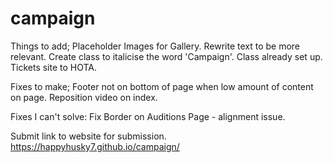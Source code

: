 # campaign

Things to add;
Placeholder Images for Gallery.
Rewrite text to be more relevant.
Create class to italicise the word 'Campaign'. Class already set up.
Tickets site to HOTA.


Fixes to make;
Footer not on bottom of page when low amount of content on page.
Reposition video on index.

Fixes I can't solve:
Fix Border on Auditions Page - alignment issue.



Submit link to website for submission.
https://happyhusky7.github.io/campaign/